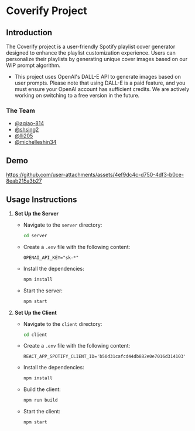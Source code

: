 # Coverify Project

## Introduction

The Coverify project is a user-friendly Spotify playlist cover generator designed to enhance the playlist customization experience. Users can personalize their playlists by generating unique cover images based on our WIP prompt algorithm.

- This project uses OpenAI's DALL-E API to generate images based on user prompts. Please note that using DALL-E is a paid feature, and you must ensure your OpenAI account has sufficient credits. We are actively working on switching to a free version in the future.

### The Team
- [@aqiao-814](https://github.com/aqiao-814)
- [@shsing2](https://github.com/shsing2)
- [@lli205](https://github.com/lli205)
- [@michelleshin34](https://github.com/michelleshin34)

## Demo



https://github.com/user-attachments/assets/4ef9dc4c-d750-4df3-b0ce-8eab215a3b27



## Usage Instructions

1. **Set Up the Server**

   - Navigate to the `server` directory:
     ```bash
     cd server
     ```
   - Create a `.env` file with the following content:
     ```env
     OPENAI_API_KEY="sk-*"
     ```
   - Install the dependencies:
     ```bash
     npm install
     ```
   - Start the server:
     ```bash
     npm start
     ```

2. **Set Up the Client**
   - Navigate to the `client` directory:
     ```bash
     cd client
     ```
   - Create a `.env` file with the following content:
     ```env
     REACT_APP_SPOTIFY_CLIENT_ID='b50d31cafcd44db882e0e7016d314103'
     ```
   - Install the dependencies:
     ```bash
     npm install
     ```
   - Build the client:
     ```bash
     npm run build
     ```
   - Start the client:
     ```bash
     npm start
     ```
